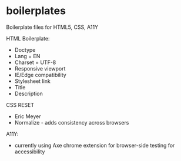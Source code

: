 # boilerplates
Boilerplate files for HTML5, CSS, A11Y

HTML Boilerplate:
- Doctype
- Lang = EN
- Charset = UTF-8
- Responsive viewport
- IE/Edge compatibility
- Stylesheet link
- Title
- Description

CSS RESET 

- Eric Meyer
- Normalize - adds consistency across browsers


A11Y:
- currently using Axe chrome extension for browser-side testing for accessibility
